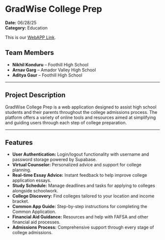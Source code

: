 # GradWise College Prep

**Date:** 06/28/25  
**Category:** Education

This is our [WebAPP Link](https://www.gradwiseprep.vercel.app).

## Team Members
- **Nikhil Konduru** – Foothill High School  
- **Arnav Garg** – Amador Valley High School  
- **Aditya Gaur** – Foothill High School  

---

## Project Description  
GradWise College Prep is a web application designed to assist high school students and their parents throughout the college admissions process. The platform offers a variety of online tools and resources aimed at simplifying and guiding users through each step of college preparation.

---

## Features
- **User Authentication:** Login/logout functionality with username and password storage powered by Supabase.
- **Virtual Counselor:** Personalized advice and support for college planning.
- **Real-time Essay Advice:** Instant feedback to help improve college application essays.
- **Study Schedule:** Manage deadlines and tasks for applying to colleges alongside schoolwork.
- **College Discovery:** Find colleges tailored to your location and income bracket.
- **Common App Guide:** Step-by-step instructions for completing the Common Application.
- **Financial Aid Guidance:** Resources and help with FAFSA and other financial aid processes.
- **Admissions Process:** Comprehensive support through every stage of college admissions.

